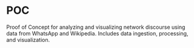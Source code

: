 # POC
Proof of Concept for analyzing and visualizing network discourse using data from WhatsApp and Wikipedia. Includes data ingestion, processing, and visualization.
